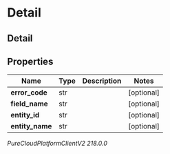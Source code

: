 # Detail

## Detail

## Properties

|Name | Type | Description | Notes|
|------------ | ------------- | ------------- | -------------|
| **error_code** | str |  | [optional] |
| **field_name** | str |  | [optional] |
| **entity_id** | str |  | [optional] |
| **entity_name** | str |  | [optional] |



_PureCloudPlatformClientV2 218.0.0_

